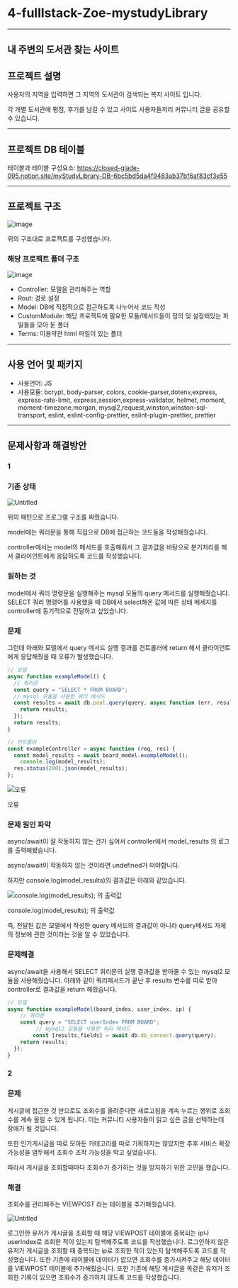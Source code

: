 # 4-fulllstack-Zoe-mystudyLibrary
------------------------------------

내 주변의 도서관 찾는 사이트
------------------------------------
## 프로젝트 설명

  사용자의 지역을 입력하면 그 지역의 도서관이 검색되는 복지 사이트 입니다.
  
  각 개별 도서관에 평점, 후기를 남길 수 있고 사이트 사용자들끼리 커뮤니티 글을 공유할 수 있습니다.

  
------------------------------------
## 프로젝트 DB 테이블

테이블과 테이블 구성요소:
https://closed-glade-095.notion.site/myStudyLibrary-DB-6bc5bd5da4f9483ab37bf6af83cf3e55

-------------------------------------
## 프로젝트 구조
![image](https://user-images.githubusercontent.com/98700133/160255925-f8995509-a9c1-4d2c-ae46-6a3f601c7a59.png)

위의 구조대로 프로젝트를 구성했습니다.



### 해당 프로젝트 폴더 구조
![image](https://user-images.githubusercontent.com/98700133/160256063-cbe1452d-d083-433a-bd81-c0e8d6749f9a.png)

+ Controller: 모델을 관리해주는 역할
+ Rout: 경로 설정
+ Model: DB에 직접적으로 접근하도록 나누어서 코드 작성
+ CustomModule: 해당 프로젝트에 필요한 모듈/메서드들이 정의 및 설정돼있는 파일들을 모아 둔 폴더
+ Terms: 이용약관 html 파일이 있는 폴더

--------------------------------------
## 사용 언어 및 패키지

+ 사용언어: JS
+ 사용모듈: bcrypt, body-parser, colors, cookie-parser,dotenv,express, express-rate-limit, express,session,express-validator, helmet, moment, moment-timezone,morgan,
           mysql2,request,winston,winston-sql-transport, eslint, eslint-config-prettier, eslint-plugin-prettier, prettier

--------------------------------------
## 문제사항과 해결방안

### 1

### **기존 상태**

![Untitled](https://s3-us-west-2.amazonaws.com/secure.notion-static.com/b976d7c7-310a-43c0-ba98-908196cdba90/Untitled.png)

위의 패턴으로 프로그램 구조를 짜줬습니다.

model에는 쿼리문을 통해 직접으로 DB에 접근하는 코드들을 작성해줬습니다. 

controller에서는 model의 메서드를 호출해줘서 그 결과값을 바탕으로 분기처리를 해서 클라이언트에게 응답하도록 코드를 작성했습니다.

### **원하는 것**

model에서 쿼리 명령문을 실행해주는  mysql 모듈의 query 메서드를 실행해줬습니다. SELECT 쿼리 명령어를 사용했을 때 DB에서 select해온 값에 따른 상태 메세지를 controller에 동기적으로 전달하고 싶었습니다. 

### **문제**

그런데 아래와 모델에서 query 메서드 실행 결과를 컨트롤러에 return 해서 클라이언트에게 응답해줬을 때 오류가 발생했습니다.

```jsx
// 모델
async function exampleModel() {
  // 쿼리문
  const query = "SELECT * FROM BOARD";
  // mysql 모듈을 사용한 쿼리 메서드
  const results = await db.pool.query(query, async function (err, results) {
    return results;
  });
  return results;
}

```

```jsx
// 컨트롤러
const exampleController = async function (req, res) {
  const model_results = await board_model.exampleModel();
	console.log(model_results);
  res.status(200).json(model_results);
};
```

![오류](https://s3-us-west-2.amazonaws.com/secure.notion-static.com/99402d47-d88e-457d-a5c9-8624e81ab102/Untitled.png)

오류

### 문제 원인 파악

async/await이 잘 작동하지 않는 건가 싶어서 controller에서 model_results 의 로그를 출력해봤습니다.

async/await이 작동하지 않는 것이라면 undefined가 떠야합니다.

하지만 console.log(model_results)의 결과값은 아래와 같았습니다.

![console.log(model_results); 의 출력값](https://s3-us-west-2.amazonaws.com/secure.notion-static.com/a183e5ac-c52d-4ab3-ac31-d133de692f9e/Untitled.png)

console.log(model_results); 의 출력값

즉,  전달된 값은 모델에서 작성한 query 메서드의 결과값이 아니라 query메서드 자체의 정보에 관한 것이라는 것을 알 수 있었습니다. 

### 문제해결

async/await을 사용해서 SELECT 쿼리문의 실행 결과값을 받아줄 수 있는 mysql2 모듈을 사용해줬습니다. 아래와 같이 쿼리메서드가 끝난 후 results 변수를 따로 받아 controller로 결과값을 return 해줬습니다. 

```jsx
// 모델
async function exampleModel(board_index, user_index, ip) {
    // 쿼리문
    const query = "SELECT userIndex FROM BOARD";
		 // mysql2 모듈을 사용한 쿼리 메서드 
		const [results,fields] = await db.db_connect.query(query);
	return results;
  });
}
```

### 2

### **문제**

게시글에 접근한 것 만으로도 조회수를 올려준다면 새로고침을 계속 누르는 행위로 조회수를 계속 올릴 수 있게 됩니다. 이는 커뮤니티 사용자들이 읽고 싶은 글을 선택하는데 장애가 될 것입니다.

또한 인기게시글을 따로 모아둔 카테고리를 따로 기획하지는 않았지만 추후 서비스 확장 가능성을 염두해서 조회수 조작 가능성을 막고 싶었습니다.

 따라서  게시글을 조회할때마다 조회수가 증가하는 것을 방지하기 위한 고민을 했습니다.

### **해결**

조회수를 관리해주는 VIEWPOST 라는 테이블을 추가해줬습니다.

![Untitled](https://s3-us-west-2.amazonaws.com/secure.notion-static.com/8297a8fb-e119-428b-90ba-d206d3dcced8/Untitled.png)

로그인한 유저가 게시글을 조회할 때  해당 VIEWPOST 테이블에  중복되는 ip나 userIndex로 조회한 적이 있는지 탐색해주도록 코드를 작성했습니다.  로그인하지 않은 유저가 게시글을 조회할 때 중복되는 ip로 조회한 적이 있는지 탐색해주도록 코드를 작성했습니다. 또한 기존에 테이블에 데이터가 없으면 조회수를 증가시켜주고 해당 데이터를 VIEWPOST 테이블에 추가해줬습니다. 또한 기존에 해당 게시글을 똑같은 유저가 조회한 기록이 있으면 조회수가 증가하지 않도록 코드를 작성했습니다.
